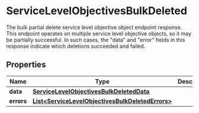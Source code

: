 

# ServiceLevelObjectivesBulkDeleted

The bulk partial delete service level objective object endpoint response. This endpoint operates on multiple service level objective objects, so it may be partially successful. In such cases, the \"data\" and \"error\" fields in this response indicate which deletions succeeded and failed.
## Properties

Name | Type | Description | Notes
------------ | ------------- | ------------- | -------------
**data** | [**ServiceLevelObjectivesBulkDeletedData**](ServiceLevelObjectivesBulkDeletedData.md) |  | 
**errors** | [**List&lt;ServiceLevelObjectivesBulkDeletedErrors&gt;**](ServiceLevelObjectivesBulkDeletedErrors.md) |  | 



